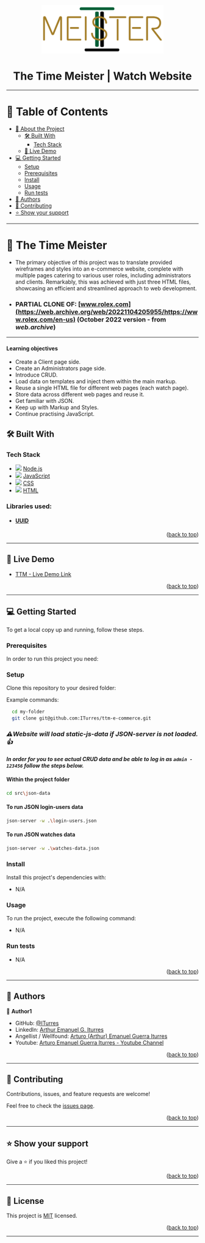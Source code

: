<a name="readme-top"></a>

<div align="center">
    <img src="/src/assets/media/img/logo/ttm-logo-color.png" alt="logo" width="320"  height="auto" />
    <h1><b>The Time Meister | Watch Website</b></h1>
</div>

---

<!-- TABLE OF CONTENTS -->

# 📗 Table of Contents

- [📖 About the Project](#about-project)
  - [🛠 Built With](#built-with)
    - [Tech Stack](#tech-stack)
  - [🚀 Live Demo](#live-demo)
- [💻 Getting Started](#getting-started)
  - [Setup](#setup)
  - [Prerequisites](#prerequisites)
  - [Install](#install)
  - [Usage](#usage)
  - [Run tests](#run-tests)
- [👥 Authors](#authors)
- [🤝 Contributing](#contributing)
- [⭐️ Show your support](#support)

---

<!-- PROJECT DESCRIPTION -->

# 📖 The Time Meister <a name="about-project"></a>

- The primary objective of this project was to translate provided wireframes and styles into an e-commerce website, complete with multiple pages catering to various user roles, including administrators and clients. Remarkably, this was achieved with just three HTML files, showcasing an efficient and streamlined approach to web development.

- ### PARTIAL CLONE OF: [www.rolex.com](https://web.archive.org/web/20221104205955/https://www.rolex.com/en-us) (October 2022 version - from _web.archive_)

---

#### Learning objectives

- Create a Client page side.
- Create an Administrators page side.
- Introduce CRUD.
- Load data on templates and inject them within the main markup.
- Reuse a single HTML file for different web pages (each watch page).
- Store data across different web pages and reuse it.
- Get familiar with JSON.
- Keep up with Markup and Styles.
- Continue practising JavaScript.

## 🛠 Built With <a name="built-with"></a>

### Tech Stack <a name="tech-stack"></a>

  <ul>
    <li>
      <img src="https://skillicons.dev/icons?i=nodejs"/>
      <a href="https://nodejs.org/en">Node.js</a>
    </li>
    <li>
      <img src="https://skillicons.dev/icons?i=js"/>
      <a href="https://developer.mozilla.org/en-US/docs/Web/JavaScript">JavaScript</a>
    </li>
    <li>
      <img src="https://skillicons.dev/icons?i=css"/>
      <a href="[https://sass-lang.com/](https://developer.mozilla.org/en-US/docs/Web/CSS)">CSS</a>
    </li>
    <li>
      <img src="https://skillicons.dev/icons?i=html"/>
      <a href="https://developer.mozilla.org/en-US/docs/Web/HTML">HTML</a>
    </li>
  </ul>

### Libraries used:

- #### [UUID](https://cdnjs.com/libraries/uuid/8.3.2)

<p align="right">(<a href="#readme-top">back to top</a>)</p>

---

<!-- LIVE DEMO -->

## 🚀 Live Demo <a name="live-demo"></a>

- [TTM - Live Demo Link](https://iturres.github.io/ttm-e-commerce/)

<p align="right">(<a href="#readme-top">back to top</a>)</p>

---

<!-- GETTING STARTED -->

## 💻 Getting Started <a name="getting-started"></a>

To get a local copy up and running, follow these steps.

### Prerequisites

In order to run this project you need:

### Setup

Clone this repository to your desired folder:

Example commands:

```bash
  cd my-folder
  git clone git@github.com:ITurres/ttm-e-commerce.git
```

### _⚠️Website will load static-js-data if JSON-server is not loaded.👍_

#### _In order for you to see actual CRUD data and be able to log in as **`admin - 123456`** follow the steps below._

#### Within the project folder

```bash
cd src\json-data

```

#### To run JSON login-users data

```bash
json-server -w .\login-users.json

```

#### To run JSON watches data

```bash
json-server -w .\watches-data.json

```

### Install

Install this project's dependencies with:

- N/A

### Usage

To run the project, execute the following command:

- N/A

### Run tests

- N/A

<p align="right">(<a href="#readme-top">back to top</a>)</p>

---

<!-- AUTHORS -->

## 👥 Authors <a name="authors"></a>

👤 **Author1**

- GitHub: [@ITurres](https://github.com/ITurres)
- LinkedIn: [Arthur Emanuel G. Iturres](https://www.linkedin.com/in/arturoemanuelguerraiturres/)
- Angellist / Wellfound: [Arturo (Arthur) Emanuel Guerra Iturres](https://wellfound.com/u/arturo-arthur-emanuel-guerra-iturres)
- Youtube: [Arturo Emanuel Guerra Iturres - Youtube Channel](https://www.youtube.com/channel/UC6GFUFHOtBS9mOuI8EJ6q4g)

<p align="right">(<a href="#readme-top">back to top</a>)</p>

---

<!-- CONTRIBUTING -->

## 🤝 Contributing <a name="contributing"></a>

Contributions, issues, and feature requests are welcome!

Feel free to check the [issues page](https://github.com/ITurres/ttm-e-commerce/issues).

<p align="right">(<a href="#readme-top">back to top</a>)</p>

---

<!-- SUPPORT -->

## ⭐️ Show your support <a name="support"></a>

Give a ⭐ if you liked this project!

<p align="right">(<a href="#readme-top">back to top</a>)</p>

---

<!-- LICENSE -->

## 📝 License <a name="license"></a>

This project is [MIT](./LICENSE) licensed.

<p align="right">(<a href="#readme-top">back to top</a>)</p>

---

